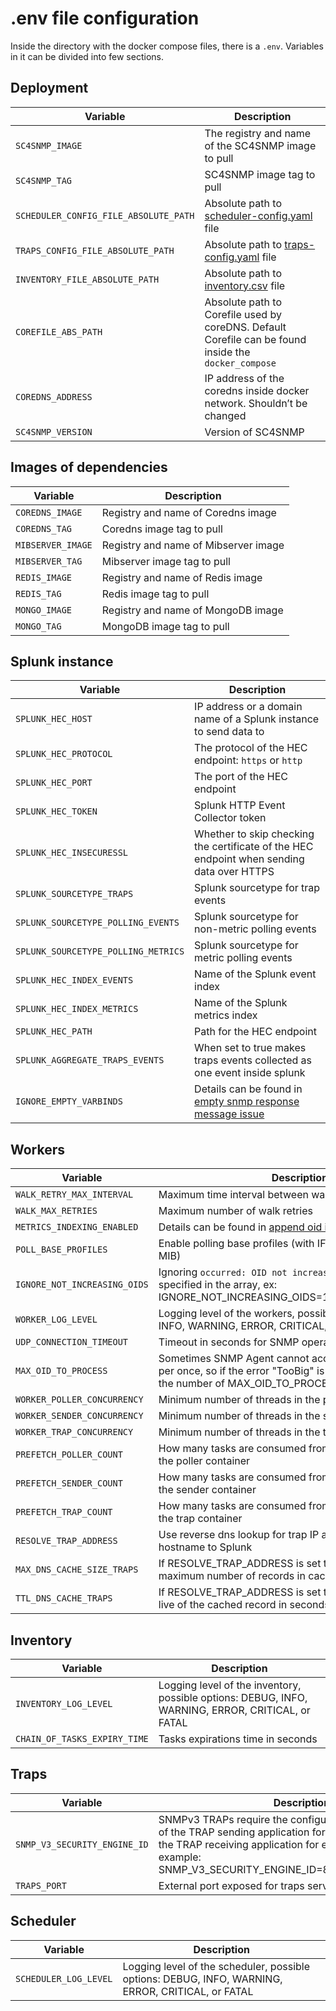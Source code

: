 # .env file configuration

Inside the directory with the docker compose files, there is a `.env`. Variables in it can be divided into few sections.

## Deployment

| Variable                              | Description                                                                                          |
|---------------------------------------|------------------------------------------------------------------------------------------------------| 
| `SC4SNMP_IMAGE`                       | The registry and name of the SC4SNMP image to pull                                                   |
| `SC4SNMP_TAG`                         | SC4SNMP image tag to pull                                                                            |
| `SCHEDULER_CONFIG_FILE_ABSOLUTE_PATH` | Absolute path to [scheduler-config.yaml](./4-scheduler-configuration.md) file                        |
| `TRAPS_CONFIG_FILE_ABSOLUTE_PATH`     | Absolute path to [traps-config.yaml](./5-traps-configuration.md) file                                |
| `INVENTORY_FILE_ABSOLUTE_PATH`        | Absolute path to [inventory.csv](./3-inventory-configuration.md) file                                |
| `COREFILE_ABS_PATH`                   | Absolute path to Corefile used by coreDNS. Default Corefile can be found inside the `docker_compose` |
| `COREDNS_ADDRESS`                     | IP address of the coredns inside docker network. Shouldn’t be changed                                |
| `SC4SNMP_VERSION`                     | Version of SC4SNMP                                                                                   |

## Images of dependencies 

| Variable          | Description                          |
|-------------------|--------------------------------------| 
| `COREDNS_IMAGE`   | Registry and name of Coredns image   |
| `COREDNS_TAG`     | Coredns image tag to pull            |
| `MIBSERVER_IMAGE` | Registry and name of Mibserver image |
| `MIBSERVER_TAG`   | Mibserver image tag to pull          |
| `REDIS_IMAGE`     | Registry and name of Redis image     |
| `REDIS_TAG`       | Redis image tag to pull              |
| `MONGO_IMAGE`     | Registry and name of MongoDB image   |
| `MONGO_TAG`       | MongoDB image tag to pull            |

## Splunk instance

| Variable                            | Description                                                                                                          |
|-------------------------------------|----------------------------------------------------------------------------------------------------------------------| 
| `SPLUNK_HEC_HOST`                   | IP address or a domain name of a Splunk instance to send data to                                                     |
| `SPLUNK_HEC_PROTOCOL`               | The protocol of the HEC endpoint: `https` or `http`                                                                  |
| `SPLUNK_HEC_PORT`                   | The port of the HEC endpoint                                                                                         |
| `SPLUNK_HEC_TOKEN`                  | Splunk HTTP Event Collector token                                                                                    |
| `SPLUNK_HEC_INSECURESSL`            | Whether to skip checking the certificate of the HEC endpoint when sending data over HTTPS                            |
| `SPLUNK_SOURCETYPE_TRAPS`           | Splunk sourcetype for trap events                                                                                    |
| `SPLUNK_SOURCETYPE_POLLING_EVENTS`  | Splunk sourcetype for non-metric polling events                                                                      |
| `SPLUNK_SOURCETYPE_POLLING_METRICS` | Splunk sourcetype for metric polling events                                                                          |
| `SPLUNK_HEC_INDEX_EVENTS`           | Name of the Splunk event index                                                                                       |
| `SPLUNK_HEC_INDEX_METRICS`          | Name of the Splunk metrics index                                                                                     |
| `SPLUNK_HEC_PATH`                   | Path for the HEC endpoint                                                                                            |
| `SPLUNK_AGGREGATE_TRAPS_EVENTS`     | When set to true makes traps events collected as one event inside splunk                                             |
| `IGNORE_EMPTY_VARBINDS`             | Details can be found in [empty snmp response message issue](../bestpractices.md#empty-snmp-response-message-problem) |

## Workers

| Variable                     | Description                                                                                                                                          |
|------------------------------|------------------------------------------------------------------------------------------------------------------------------------------------------| 
| `WALK_RETRY_MAX_INTERVAL`    | Maximum time interval between walk attempts                                                                                                          |
| `WALK_MAX_RETRIES`           | Maximum number of walk retries                                                                                                                       |
| `METRICS_INDEXING_ENABLED`   | Details can be found in [append oid index part to the metrics](../configuration/poller-configuration.md#append-oid-index-part-to-the-metrics)        |
| `POLL_BASE_PROFILES`         | Enable polling base profiles (with IF-MIB and SNMPv2-MIB)                                                                                            |
| `IGNORE_NOT_INCREASING_OIDS` | Ignoring `occurred: OID not increasing` issues for hosts specified in the array, ex: IGNORE_NOT_INCREASING_OIDS=127.0.0.1:164,127.0.0.6              |
| `WORKER_LOG_LEVEL`           | Logging level of the workers, possible options: DEBUG, INFO, WARNING, ERROR, CRITICAL, or FATAL                                                      |
| `UDP_CONNECTION_TIMEOUT`     | Timeout in seconds for SNMP operations                                                                                                               |
| `MAX_OID_TO_PROCESS`         | Sometimes SNMP Agent cannot accept more than X OIDs per once, so if the error "TooBig" is visible in logs, decrease the number of MAX_OID_TO_PROCESS |
| `WORKER_POLLER_CONCURRENCY`  | Minimum number of threads in the poller container                                                                                                    |
| `WORKER_SENDER_CONCURRENCY`  | Minimum number of threads in the sender container                                                                                                    |
| `WORKER_TRAP_CONCURRENCY`    | Minimum number of threads in the trap container                                                                                                      |
| `PREFETCH_POLLER_COUNT`      | How many tasks are consumed from the queue at once in the poller container                                                                           |
| `PREFETCH_SENDER_COUNT`      | How many tasks are consumed from the queue at once in the sender container                                                                           |
| `PREFETCH_TRAP_COUNT`        | How many tasks are consumed from the queue at once in the trap container                                                                             |
| `RESOLVE_TRAP_ADDRESS`       | Use reverse dns lookup for trap IP address and send the hostname to Splunk                                                                           |
| `MAX_DNS_CACHE_SIZE_TRAPS`   | If RESOLVE_TRAP_ADDRESS is set to true, this is the maximum number of records in cache                                                               |
| `TTL_DNS_CACHE_TRAPS`        | If RESOLVE_TRAP_ADDRESS is set to true, this is the time to live of the cached record in seconds                                                     |

## Inventory

| Variable                     | Description                                                                                       |
|------------------------------|---------------------------------------------------------------------------------------------------| 
| `INVENTORY_LOG_LEVEL`        | Logging level of the inventory, possible options: DEBUG, INFO, WARNING, ERROR, CRITICAL, or FATAL |
| `CHAIN_OF_TASKS_EXPIRY_TIME` | Tasks expirations time in seconds                                                                 |

## Traps

| Variable                     | Description                                                                                                                                                                                                                     |
|------------------------------|---------------------------------------------------------------------------------------------------------------------------------------------------------------------------------------------------------------------------------| 
| `SNMP_V3_SECURITY_ENGINE_ID` | SNMPv3 TRAPs require the configuration SNMP Engine ID of the TRAP sending application for the USM users table of the TRAP receiving application for each USM user, for example: SNMP_V3_SECURITY_ENGINE_ID=80003a8c04,aab123456 |
| `TRAPS_PORT`                 | External port exposed for traps server                                                                                                                                                                                          |

## Scheduler

| Variable              | Description                                                                                       |
|-----------------------|---------------------------------------------------------------------------------------------------| 
| `SCHEDULER_LOG_LEVEL` | Logging level of the scheduler, possible options: DEBUG, INFO, WARNING, ERROR, CRITICAL, or FATAL |